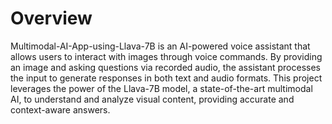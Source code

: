 # Overview
Multimodal-AI-App-using-Llava-7B is an AI-powered voice assistant that allows users to interact with images through voice commands. By providing an image and asking questions via recorded audio, the assistant processes the input to generate responses in both text and audio formats. This project leverages the power of the Llava-7B model, a state-of-the-art multimodal AI, to understand and analyze visual content, providing accurate and context-aware answers.
